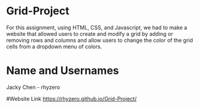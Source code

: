 # Grid-Project

For this assignment, using HTML, CSS, and Javascript, we had to make a website that allowed users to create and modify a grid by adding or removing rows and columns and allow users to change the color of the grid cells from a dropdown menu of colors.

# Name and Usernames
Jacky Chen - rhyzero

#Website Link
https://rhyzero.github.io/Grid-Project/
